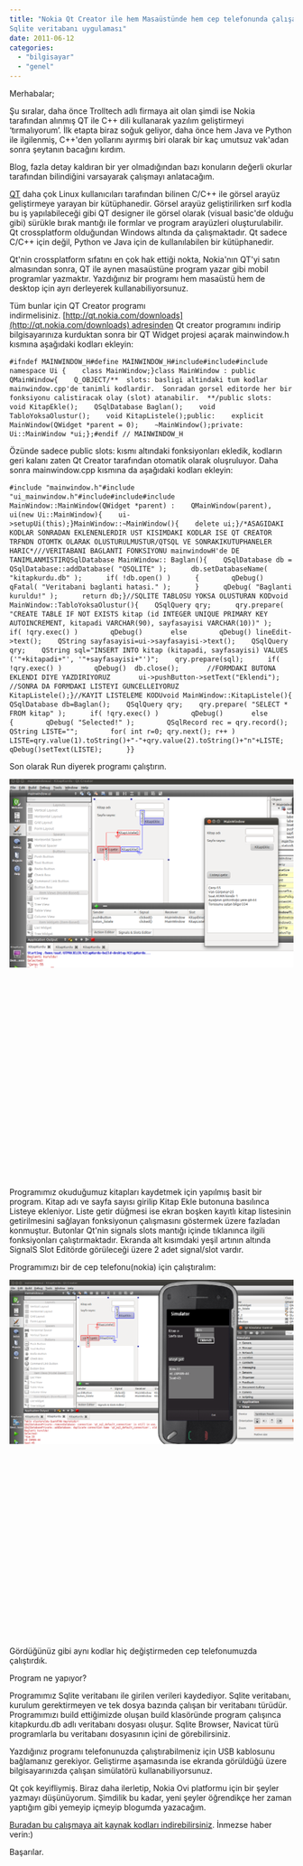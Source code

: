 ```yaml
---
title: "Nokia Qt Creator ile hem Masaüstünde hem cep telefonunda çalışabilen
Sqlite veritabanı uygulaması"
date: 2011-06-12
categories: 
  - "bilgisayar"
  - "genel"
---
```


Merhabalar;  
  
Şu sıralar, daha önce Trolltech adlı firmaya ait olan şimdi ise Nokia tarafından alınmış QT ile C++ dili kullanarak yazılım geliştirmeyi ‘tırmalıyorum’. İlk etapta biraz soğuk geliyor, daha önce hem Java ve Python ile ilgilenmiş, C++'den yollarını ayırmış biri olarak bir kaç umutsuz vak'adan sonra şeytanın bacağını kırdım.  
  
Blog, fazla detay kaldıran bir yer olmadığından bazı konuların değerli okurlar tarafından bilindiğini varsayarak çalışmayı anlatacağım.  
  
[QT](http://qt.nokia.com/ "Qt resmi sitesi") daha çok Linux kullanıcıları tarafından bilinen C/C++ ile görsel arayüz geliştirmeye yarayan bir kütüphanedir. Görsel arayüz geliştirilirken sırf kodla bu iş yapılabileceği gibi QT designer ile görsel olarak (visual basic'de olduğu gibi) sürükle bırak mantığı ile formlar ve program arayüzleri oluşturulabilir. Qt crossplatform olduğundan Windows altında da çalışmaktadır. Qt sadece C/C++ için değil, Python ve Java için de kullanılabilen bir kütüphanedir.  
  
Qt'nin crossplatform sıfatını en çok hak ettiği nokta, Nokia'nın QT'yi satın almasından sonra, QT ile aynen masaüstüne program yazar gibi mobil programlar yazmaktır. Yazdığınız bir programı hem masaüstü hem de desktop için ayrı derleyerek kullanabiliyorsunuz.  
  
Tüm bunlar için QT Creator programı indirmelisiniz. [http://qt.nokia.com/downloads](http://qt.nokia.com/downloads) adresinden Qt creator programını indirip bilgisayarınıza kurduktan sonra bir QT Widget projesi açarak mainwindow.h kısmına aşağıdaki kodları ekleyin:  

```
#ifndef MAINWINDOW_H#define MAINWINDOW_H#include#include#include namespace Ui {    class MainWindow;}class MainWindow : public QMainWindow{    Q_OBJECT/**  slots: basligi altindaki tum kodlar mainwindow.cpp'de tanimli kodlardir.  Sonradan gorsel editorde her bir fonksiyonu calistiracak olay (slot) atanabilir.  **/public slots:    void KitapEkle();    QSqlDatabase Baglan();    void TabloYoksaOlustur();    void KitapListele();public:    explicit MainWindow(QWidget *parent = 0);    ~MainWindow();private:    Ui::MainWindow *ui;};#endif // MAINWINDOW_H
```

  
Özünde sadece public slots: kısmı altındaki fonksiyonları ekledik, kodların geri kalanı zaten Qt Creator tarafından otomatik olarak oluşruluyor. Daha sonra mainwindow.cpp kısmına da aşağıdaki kodları ekleyin:  

```
#include "mainwindow.h"#include "ui_mainwindow.h"#include#include#include MainWindow::MainWindow(QWidget *parent) :    QMainWindow(parent),    ui(new Ui::MainWindow){    ui->setupUi(this);}MainWindow::~MainWindow(){    delete ui;}/*ASAGIDAKI KODLAR SONRADAN EKLENENLERDIR UST KISIMDAKI KODLAR ISE QT CREATOR TRFNDN OTOMTK OLARAK OLUSTURULMUSTUR/QTSQL VE SONRAKIKUTUPHANELER HARIC*///VERITABANI BAGLANTI FONKSIYONU mainwindowH'de DE TANIMLANMISTIRQSqlDatabase MainWindow:: Baglan(){    QSqlDatabase db = QSqlDatabase::addDatabase( "QSQLITE" );      db.setDatabaseName( "kitapkurdu.db" );      if( !db.open() )      {        qDebug()         qFatal( "Veritabani baglanti hatasi." );      }      qDebug( "Baglanti kuruldu!" );      return db;}//SQLITE TABLOSU YOKSA OLUSTURAN KODvoid MainWindow::TabloYoksaOlustur(){    QSqlQuery qry;      qry.prepare( "CREATE TABLE IF NOT EXISTS kitap (id INTEGER UNIQUE PRIMARY KEY AUTOINCREMENT, kitapadi VARCHAR(90), sayfasayisi VARCHAR(10))" );      if( !qry.exec() )        qDebug()       else        qDebug() lineEdit->text();    QString sayfasayisi=ui->sayfasayisi->text();    QSqlQuery qry;    QString sql="INSERT INTO kitap (kitapadi, sayfasayisi) VALUES ('"+kitapadi+"', '"+sayfasayisi+"')";    qry.prepare(sql);      if( !qry.exec() )        qDebug()  db.close();       //FORMDAKI BUTONA EKLENDI DIYE YAZDIRIYORUZ       ui->pushButton->setText("Eklendi");      //SONRA DA FORMDAKI LISTEYI GUNCELLEIYORUZ      KitapListele();}//KAYIT LISTELEME KODUvoid MainWindow::KitapListele(){   QSqlDatabase db=Baglan();    QSqlQuery qry;    qry.prepare( "SELECT * FROM kitap" );      if( !qry.exec() )        qDebug()       else      {        qDebug( "Selected!" );        QSqlRecord rec = qry.record();        QString LISTE="";        for( int r=0; qry.next(); r++ )            LISTE=qry.value(1).toString()+"-"+qry.value(2).toString()+"n"+LISTE;            qDebug()setText(LISTE);      }}
```

  
Son olarak Run diyerek programı çalıştırın.  
  
[![](/images/desktopdeneme1.png "DesktopDeneme1")](http://suatatan.wordpress.com/wp-content/uploads/2011/06/desktopdeneme1.png)  
  
   
  
   
  
   
  
   
  
   
  
   
  
   
  
   
  
   
  
   
  
   
  
   
  
Programımız okuduğumuz kitapları kaydetmek için yapılmış basit bir program. Kitap adı ve sayfa sayısı girilip Kitap Ekle butonuna basılınca Listeye ekleniyor. Liste getir düğmesi ise ekran boşken kayıtlı kitap listesinin getirilmesini sağlayan fonksiyonun çalışmasını göstermek üzere fazladan konmuştur. Butonlar Qt'nin signals slots mantığı içinde tıklanınca ilgili fonksiyonları çalıştırmaktadır. Ekranda alt kısımdaki yeşil artının altında SignalS Slot Editörde görüleceği üzere 2 adet signal/slot vardır.  
  
Programımızı bir de cep telefonu(nokia) için çalıştıralım:  
  
[![](/images/mobildeneme1.png "MobilDeneme1")](http://suatatan.wordpress.com/wp-content/uploads/2011/06/mobildeneme1.png)  
  
   
  
   
  
   
  
   
  
   
  
   
  
   
  
   
  
   
  
   
  
   
  
Gördüğünüz gibi aynı kodlar hiç değiştirmeden cep telefonumuzda çalıştırdık.  
  
Program ne yapıyor?  
  
Programımız Sqlite veritabanı ile girilen verileri kaydediyor. Sqlite veritabanı, kurulum gerektirmeyen ve tek dosya bazında çalışan bir veritabanı türüdür. Programımızı build ettiğimizde oluşan build klasöründe program çalışınca kitapkurdu.db adlı veritabanı dosyası oluşur. Sqlite Browser, Navicat türü programlarla bu veritabanı dosyasının içini de görebilirsiniz.  
  
Yazdığınız programı telefonunuzda çalıştırabilmeniz için USB kablosunu bağlamanız gerekiyor. Geliştirme aşamasında ise ekranda görüldüğü üzere bilgisayarınızda çalışan simülatörü kullanabiliyorsunuz.  
  
Qt çok keyifliymiş. Biraz daha ilerletip, Nokia Ovi platformu için bir şeyler yazmayı düşünüyorum. Şimdilik bu kadar, yeni şeyler öğrendikçe her zaman yaptığım gibi yemeyip içmeyip blogumda yazacağım.  
  
[Buradan bu çalışmaya ait kaynak kodları indirebilirsiniz](http://www.box.net/shared/j4or1dcnysopz3tvar6f "Kaynak kodlar"). İnmezse haber verin:)  
  
Başarılar.
